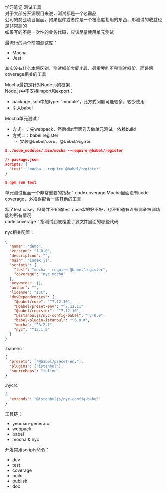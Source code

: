 学习笔记
测试工具   
对于大部分开源项目来说，测试都是一个必需品  
公司的商业项目里面，如果组件或者库是一个被高度复用的东西，那测试的收益也是非常高的  
如果写的不是一次性的业务代码，应该尽量使用单元测试   

最流行的两个前端测试库：
* Mocha
* Jest

其实没有什么本质区别，测试框架大同小异，最重要的不是测试框架，而是跟coverage相关的工具   

Mocha最初是针对Node.js的框架   
Node.js中不支持import和export：  
* package.json中加type: “module”，此方式问题可能较多，较少使用
* 引入babel

Mocha单元测试：
* 方式一：先webpack，然后dist里面的去做单元测试。依赖build
* 方式二：babel register
    * 安装@babel/core、@babel/register
```json
$ ./node_modules/.bin/mocha --require @babel/register

// package.json
scripts: {
  "test": "mocha --require @babel/register"
}

$ npm run test
```
   
单元测试里面一个非常重要的指标：code coverage
Mocha里面没有code coverage，必须得配合一些其他的工具

写了test case，但是并不知道test case写的好不好，也不知道有没有测全被测功能的所有情况   
code coverage：指测试到底覆盖了源文件里面的哪些代码   

nyc相关配置：
```json
{
  "name": "demo",
  "version": "1.0.0",
  "description": "",
  "main": "index.js",
  "scripts": {
    "test": "mocha --require @babel/register",
    "coverage": "nyc mocha"
  },
  "keywords": [],
  "author": "",
  "license": "ISC",
  "devDependencies": {
    "@babel/core": "^7.12.10",
    "@babel/preset-env": "^7.12.11",
    "@babel/register": "^7.12.10",
    "@istanbuljs/nyc-config-babel": "^3.0.0",
    "babel-plugin-istanbul": "^6.0.0",
    "mocha": "^8.2.1",
    "nyc": "^15.1.0"
  }
}

```

.babelrc
```json
{
  "presets": ["@babel/preset-env"],
  "plugins": ["istanbul"],
  "sourceMaps": "inline"
}
```

.nycrc
```json
{
  "extends": "@istanbuljs/nyc-config-babel"
}
```


工具链：
- yeoman-generator
- webpack
- babel
- mocha & nyc

开发常用scripts命令：
- dev
- test
- coverage
- build
- publish
- doc
